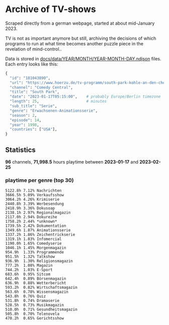 # Archive of TV-shows

Scraped directly from a german webpage, started at about mid-January 2023.

TV is not as important anymore but still, archiving the decisions of which programs to run at what time
becomes another puzzle piece in the revelation of mind-control.. 

Data is stored in [docs/data/YEAR/MONTH/YEAR-MONTH-DAY.ndjson](docs/data/) files. 
Each entry looks like this:

```python
{
  "id": "181043890", 
  "url": "https://www.hoerzu.de/tv-programm/south-park-kohle-an-den-chefkoch/bid_181043890/", 
  "channel": "Comedy Central", 
  "title": "South Park", 
  "date": "2023-01-17T05:15:00",    # probably Europe/Berlin timezone 
  "length": 25,                     # minutes 
  "sub_title": "Serie", 
  "genre": "Erwachsenen-Animationsserie", 
  "season": 2, 
  "episode": 14, 
  "year": 1998, 
  "countries": ["USA"],
}
```

## Statistics

**96** channels, **71,998.5** hours playtime between **2023-01-17** and **2023-02-25**


### playtime per genre (top 30)

    5122.8h 7.12% Nachrichten
    3666.5h 5.09% Verkaufsshow
    3064.2h 4.26% Krimiserie
    2440.8h 3.39% Werbesendung
    2418.9h 3.36% Dokusoap
    2138.1h 2.97% Regionalmagazin
    2117.0h 2.94% Dokureihe
    1758.2h 2.44% *unknown*
    1739.5h 2.42% Dokumentation
    1349.6h 1.87% Animationsserie
    1337.2h 1.86% Zeichentrickserie
    1319.1h 1.83% Infomercial
    1190.0h 1.65% Comedyserie
    1046.1h 1.45% Morgenmagazin
    954.9h  1.33% Programmende
    951.5h  1.32% Talkshow
    936.9h  1.30% Religionsmagazin
    777.2h  1.08% Magazin
    744.2h  1.03% E-Sport
    683.6h  0.95% Sitcom
    642.4h  0.89% Börsenmagazin
    636.9h  0.88% Wetterbericht
    593.2h  0.82% Wirtschaftsmagazin
    563.6h  0.78% Wissensmagazin
    543.8h  0.76% Quiz
    531.8h  0.74% Dramaserie
    528.5h  0.73% Musikmagazin
    510.0h  0.71% Gesundheitsmagazin
    505.8h  0.70% Telenovela
    470.2h  0.65% Gerichtsshow
